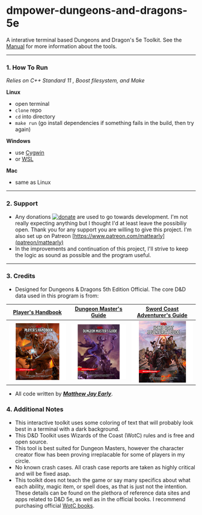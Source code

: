 # dmpower-dungeons-and-dragons-5e

A interative terminal based Dungeons and Dragon's 5e Toolkit. See the [Manual](MANUAL.md) for more information about the tools.

---

### 1. How To Run

*Relies on C++ Standard 11 , Boost filesystem, and Make*

**Linux**
- open terminal
- `clone` repo
- `cd` into directory
- `make run` (go install dependencies if something fails in the build, then try again)

**Windows**
- use [Cygwin](https://www.cygwin.com/) 
- or [WSL](https://msdn.microsoft.com/commandline/wsl/about)

**Mac**
- same as Linux

---

### 2. Support

- Any donations [![donate](https://img.shields.io/badge/Donate-PayPal-green.svg)](https://www.paypal.com/cgi-bin/webscr?cmd=_s-xclick&hosted_button_id=PX2EZKRVB4TTC) are used to go towards development. I'm not really expecting anything but I thought I'd at least leave the possibiliy open. Thank you for any support you are willing to give this project. I'm also set up on Patreon [https://www.patreon.com/mattearly](patreon/mattearly)
- In the improvements and continuation of this project, I'll strive to keep the logic as sound as possible and the program useful.

---

### 3. Credits

- Designed for Dungeons & Dragons 5th Edition Official. The core D&D data used in this program is from:
 
 | [Player's Handbook](http://dnd.wizards.com/products/tabletop-games/rpg-products/rpg_playershandbook) | [Dungeon Master's Guide](http://dnd.wizards.com/products/tabletop-games/rpg-products/dungeon-masters-guide) | [Sword Coast Adventurer's Guide](http://dnd.wizards.com/products/tabletop-games/rpg-products/sc-adventurers-guide) |
 | --- | --- | --- |
 | [![phb](img/DnD_PHB.png)](http://dnd.wizards.com/products/tabletop-games/rpg-products/rpg_playershandbook) | [![dmg](img/DnD_DMG.png)](http://dnd.wizards.com/products/tabletop-games/rpg-products/dungeon-masters-guide) | [![scag](img/DnD_SCAG.png)](http://dnd.wizards.com/products/tabletop-games/rpg-products/sc-adventurers-guide) |

- All code written by [**_Matthew Jay Early_**](https://twitter.com/matthewjayearly).

### 4. Additional Notes

- This interactive toolkit uses some coloring of text that will probably look best in a terminal with a dark background.
- This D&D Toolkit uses Wizards of the Coast (WotC) rules and is free and open source.
- This tool is best suited for Dungeon Masters, however the character creator flow has been proving irreplacable for some of players in my circle. 
- No known crash cases. All crash case reports are taken as highly critical and will be fixed asap.
- This toolkit does not teach the game or say many specifics about what each ability, magic item, or spell does, as that is just not the intention. These details can be found on the plethora of reference data sites and apps related to D&D 5e, as well as in the official books. I recommend purchasing official [WotC books](#3-credits).
